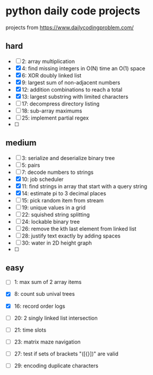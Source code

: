 # python daily code projects
projects from https://www.dailycodingproblem.com/

## hard

- [ ] 2: array multiplication
- [x] 4: find missing integers in O(N) time an O(1) space
- [x] 6: XOR doubly linked list
- [x] 9: largest sum of non-adjacent numbers
- [x] 12: addition combinations to reach a total
- [x] 13: largest substring with limited characters
- [ ] 17: decompress directory listing
- [ ] 18: sub-array maximums
- [ ] 25: implement partial regex
- [ ]

## medium

- [ ] 3: serialize and deserialize binary tree
- [ ] 5: pairs
- [ ] 7: decode numbers to strings
- [x] 10: job scheduler
- [x] 11: find strings in array that start with a query string
- [x] 14: estimate pi to 3 decimal places
- [ ] 15: pick random item from stream
- [ ] 19: unique values in a grid
- [ ] 22: squished string splitting
- [ ] 24: lockable binary tree
- [ ] 26: remove the kth last element from linked list
- [ ] 28: justify text exactly by adding spaces
- [ ] 30: water in 2D height graph
- [ ]

## easy

- [ ] 1: max sum of 2 array items
- [x] 8: count sub unival trees
- [x] 16: record order logs
- [ ] 20: 2 singly linked list intersection
- [ ] 21: time slots
- [ ] 23: matrix maze navigation
- [ ] 27: test if sets of brackets "(\[{}])" are valid
- [ ] 29: encoding duplicate characters


